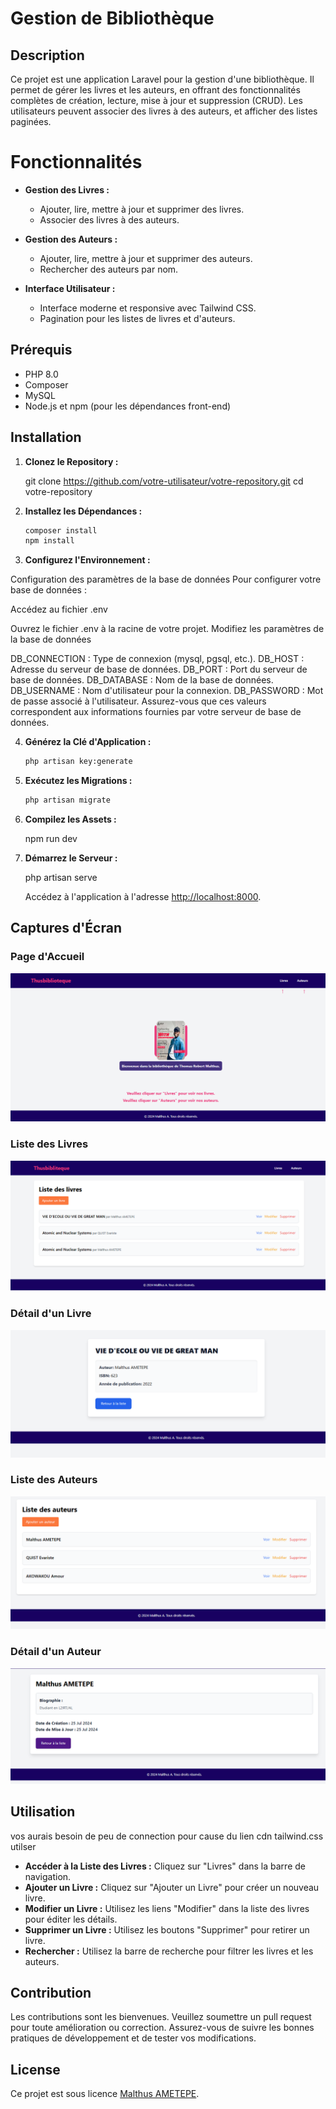 
# Gestion de Bibliothèque

## Description

Ce projet est une application Laravel pour la gestion d'une bibliothèque. Il permet de gérer les livres et les auteurs, en offrant des fonctionnalités complètes de création, lecture, mise à jour et suppression (CRUD). Les utilisateurs peuvent associer des livres à des auteurs, et afficher des listes paginées.

# Fonctionnalités

- **Gestion des Livres :**
  - Ajouter, lire, mettre à jour et supprimer des livres.
  - Associer des livres à des auteurs.

- **Gestion des Auteurs :**
  - Ajouter, lire, mettre à jour et supprimer des auteurs.
  - Rechercher des auteurs par nom.

- **Interface Utilisateur :**
  - Interface moderne et responsive avec Tailwind CSS.
  - Pagination pour les listes de livres et d'auteurs.

## Prérequis

- PHP 8.0 
- Composer
- MySQL 
- Node.js et npm (pour les dépendances front-end)

## Installation

1. **Clonez le Repository :**

   git clone https://github.com/votre-utilisateur/votre-repository.git
   cd votre-repository
   

2. **Installez les Dépendances :**

   ```bash
   composer install
   npm install
   ```

3. **Configurez l'Environnement :**

Configuration des paramètres de la base de données
Pour configurer votre base de données :

Accédez au fichier .env

Ouvrez le fichier .env à la racine de votre projet.
Modifiez les paramètres de la base de données

DB_CONNECTION : Type de connexion (mysql, pgsql, etc.).
DB_HOST : Adresse du serveur de base de données.
DB_PORT : Port du serveur de base de données.
DB_DATABASE : Nom de la base de données.
DB_USERNAME : Nom d'utilisateur pour la connexion.
DB_PASSWORD : Mot de passe associé à l'utilisateur.
Assurez-vous que ces valeurs correspondent aux informations fournies par votre serveur de base de données.

4. **Générez la Clé d'Application :**

   ```bash
   php artisan key:generate
   ```

5. **Exécutez les Migrations :**

   ```bash
   php artisan migrate
   ```

6. **Compilez les Assets :**


   npm run dev

7. **Démarrez le Serveur :**

   php artisan serve

   Accédez à l'application à l'adresse [http://localhost:8000](http://localhost:8000).

## Captures d'Écran

### Page d'Accueil

![Page d'Accueil](./public/img/page%20acceuil.png)

### Liste des Livres

![Liste des Livres](./public/img/ListeDslivre.png)

### Détail d'un Livre

![Détail d'un Livre](./public/img/DetailLivre.png)

### Liste des Auteurs

![Liste des Auteurs](./public/img/LISTaUTEUR.png)

### Détail d'un Auteur

![Détail d'un Auteur](./public/img/detailsaut.png)

## Utilisation
vos aurais besoin de peu de connection pour cause du lien cdn tailwind.css utilser

- **Accéder à la Liste des Livres :** Cliquez sur "Livres" dans la barre de navigation.
- **Ajouter un Livre :** Cliquez sur "Ajouter un Livre" pour créer un nouveau livre.
- **Modifier un Livre :** Utilisez les liens "Modifier" dans la liste des livres pour éditer les détails.
- **Supprimer un Livre :** Utilisez les boutons "Supprimer" pour retirer un livre.
- **Rechercher :** Utilisez la barre de recherche pour filtrer les livres et les auteurs.

## Contribution

Les contributions sont les bienvenues. Veuillez soumettre un pull request pour toute amélioration ou correction. Assurez-vous de suivre les bonnes pratiques de développement et de tester vos modifications.

## License

Ce projet est sous licence [Malthus AMETEPE](LICENSE).

